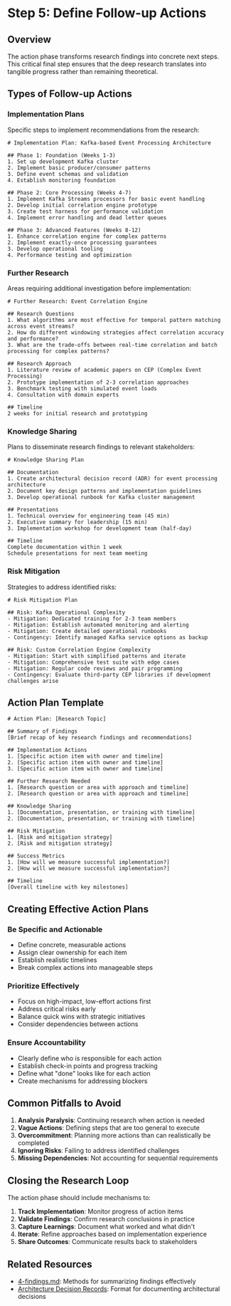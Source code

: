 # Step 5: Define Follow-up Actions

## Overview

The action phase transforms research findings into concrete next steps. This critical final step ensures that the deep research translates into tangible progress rather than remaining theoretical.

## Types of Follow-up Actions

### Implementation Plans

Specific steps to implement recommendations from the research:

```
# Implementation Plan: Kafka-based Event Processing Architecture

## Phase 1: Foundation (Weeks 1-3)
1. Set up development Kafka cluster
2. Implement basic producer/consumer patterns
3. Define event schemas and validation
4. Establish monitoring foundation

## Phase 2: Core Processing (Weeks 4-7)
1. Implement Kafka Streams processors for basic event handling
2. Develop initial correlation engine prototype
3. Create test harness for performance validation
4. Implement error handling and dead letter queues

## Phase 3: Advanced Features (Weeks 8-12)
1. Enhance correlation engine for complex patterns
2. Implement exactly-once processing guarantees
3. Develop operational tooling
4. Performance testing and optimization
```

### Further Research

Areas requiring additional investigation before implementation:

```
# Further Research: Event Correlation Engine

## Research Questions
1. What algorithms are most effective for temporal pattern matching across event streams?
2. How do different windowing strategies affect correlation accuracy and performance?
3. What are the trade-offs between real-time correlation and batch processing for complex patterns?

## Research Approach
1. Literature review of academic papers on CEP (Complex Event Processing)
2. Prototype implementation of 2-3 correlation approaches
3. Benchmark testing with simulated event loads
4. Consultation with domain experts

## Timeline
2 weeks for initial research and prototyping
```

### Knowledge Sharing

Plans to disseminate research findings to relevant stakeholders:

```
# Knowledge Sharing Plan

## Documentation
1. Create architectural decision record (ADR) for event processing architecture
2. Document key design patterns and implementation guidelines
3. Develop operational runbook for Kafka cluster management

## Presentations
1. Technical overview for engineering team (45 min)
2. Executive summary for leadership (15 min)
3. Implementation workshop for development team (half-day)

## Timeline
Complete documentation within 1 week
Schedule presentations for next team meeting
```

### Risk Mitigation

Strategies to address identified risks:

```
# Risk Mitigation Plan

## Risk: Kafka Operational Complexity
- Mitigation: Dedicated training for 2-3 team members
- Mitigation: Establish automated monitoring and alerting
- Mitigation: Create detailed operational runbooks
- Contingency: Identify managed Kafka service options as backup

## Risk: Custom Correlation Engine Complexity
- Mitigation: Start with simplified patterns and iterate
- Mitigation: Comprehensive test suite with edge cases
- Mitigation: Regular code reviews and pair programming
- Contingency: Evaluate third-party CEP libraries if development challenges arise
```

## Action Plan Template

```
# Action Plan: [Research Topic]

## Summary of Findings
[Brief recap of key research findings and recommendations]

## Implementation Actions
1. [Specific action item with owner and timeline]
2. [Specific action item with owner and timeline]
3. [Specific action item with owner and timeline]

## Further Research Needed
1. [Research question or area with approach and timeline]
2. [Research question or area with approach and timeline]

## Knowledge Sharing
1. [Documentation, presentation, or training with timeline]
2. [Documentation, presentation, or training with timeline]

## Risk Mitigation
1. [Risk and mitigation strategy]
2. [Risk and mitigation strategy]

## Success Metrics
1. [How will we measure successful implementation?]
2. [How will we measure successful implementation?]

## Timeline
[Overall timeline with key milestones]
```

## Creating Effective Action Plans

### Be Specific and Actionable

* Define concrete, measurable actions
* Assign clear ownership for each item
* Establish realistic timelines
* Break complex actions into manageable steps

### Prioritize Effectively

* Focus on high-impact, low-effort actions first
* Address critical risks early
* Balance quick wins with strategic initiatives
* Consider dependencies between actions

### Ensure Accountability

* Clearly define who is responsible for each action
* Establish check-in points and progress tracking
* Define what "done" looks like for each action
* Create mechanisms for addressing blockers

## Common Pitfalls to Avoid


1. **Analysis Paralysis**: Continuing research when action is needed
2. **Vague Actions**: Defining steps that are too general to execute
3. **Overcommitment**: Planning more actions than can realistically be completed
4. **Ignoring Risks**: Failing to address identified challenges
5. **Missing Dependencies**: Not accounting for sequential requirements

## Closing the Research Loop

The action phase should include mechanisms to:


1. **Track Implementation**: Monitor progress of action items
2. **Validate Findings**: Confirm research conclusions in practice
3. **Capture Learnings**: Document what worked and what didn't
4. **Iterate**: Refine approaches based on implementation experience
5. **Share Outcomes**: Communicate results back to stakeholders

## Related Resources

* [4-findings.md](./4-findings.md): Methods for summarizing findings effectively
* [Architecture Decision Records](../../architecture/decisions/README.md): Format for documenting architectural decisions


